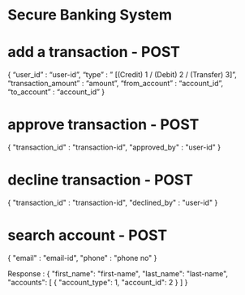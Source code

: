 # Secure Banking System

# add a transaction  - POST
{
    “user_id” : “user-id”,
    “type” : ” [(Credit) 1 / (Debit) 2 / (Transfer) 3]”,
“transaction_amount” : “amount”,
    “from_account” : “account_id”,
    “to_account” : “account_id”
}


# approve transaction - POST
{
	"transaction_id" : "transaction-id",
	"approved_by" : "user-id"
} 

# decline transaction - POST
{
	"transaction_id" : "transaction-id",
	"declined_by" : "user-id"
}


# search account - POST
{
	"email" : "email-id",
	"phone" : "phone no"
}

Response :
{
	"first_name": "first-name",
    "last_name": "last-name",
    "accounts": [
        {
            "account_type": 1,
            "account_id": 2
        }
    ]
}


